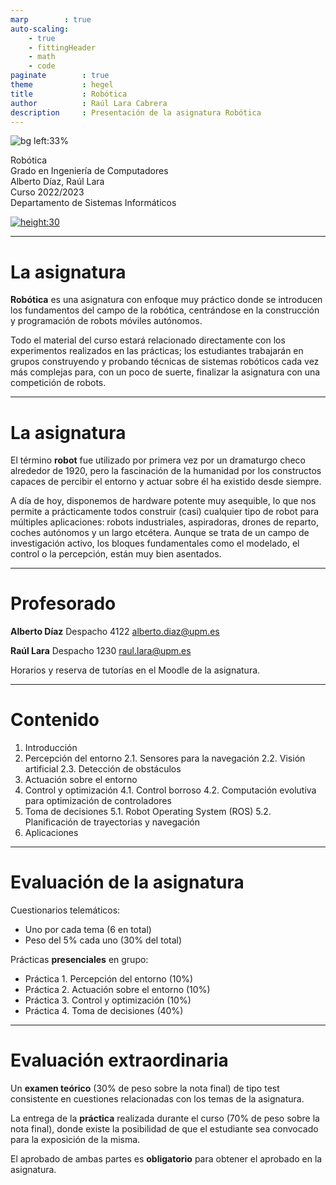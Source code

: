 ```yaml
---
marp        : true
auto-scaling:
    - true
    - fittingHeader
    - math
    - code
paginate        : true
theme           : hegel
title           : Robótica
author          : Raúl Lara Cabrera
description     : Presentación de la asignatura Robótica
---
```

<!-- _class: titlepage -->
![bg left:33%](https://images.unsplash.com/photo-1562758778-e5638b5b6607?ixlib=rb-1.2.1&ixid=MnwxMjA3fDB8MHxwaG90by1wYWdlfHx8fGVufDB8fHx8&auto=format&fit=crop&w=627&q=80)

<div class="title">Robótica</div>
<div class="subtitle">Grado en Ingeniería de Computadores</div>
<div class="author">Alberto Díaz, Raúl Lara</div>
<div class="date">Curso 2022/2023</div>
<div class="organization">Departamento de Sistemas Informáticos</div>

[![height:30](https://img.shields.io/badge/License-CC%20BY--NC--SA%204.0-informational.svg)](https://creativecommons.org/licenses/by-nc-sa/4.0/)

---

# La asignatura

**Robótica** es una asignatura con enfoque muy práctico donde se introducen los fundamentos del campo de la robótica, centrándose en la construcción y programación de robots móviles autónomos.

Todo el material del curso estará relacionado directamente con los experimentos realizados en las prácticas; los estudiantes trabajarán en grupos construyendo y probando técnicas de sistemas robóticos cada vez más complejas para, con un poco de suerte, finalizar la asignatura con una competición de robots.

---

# La asignatura

El término **robot** fue utilizado por primera vez por un dramaturgo checo alrededor de 1920, pero la fascinación de la humanidad por los constructos capaces de percibir el entorno y actuar sobre él ha existido desde siempre.

A día de hoy, disponemos de hardware potente muy asequible, lo que nos permite a prácticamente todos construir (casi) cualquier tipo de robot para múltiples aplicaciones: robots industriales, aspiradoras, drones de reparto, coches autónomos y un largo etcétera. Aunque se trata de un campo de investigación activo, los bloques fundamentales como el modelado, el control o la percepción, están muy bien asentados.

---

# Profesorado

**Alberto Díaz**
Despacho 4122
alberto.diaz@upm.es

**Raúl Lara**
Despacho 1230
raul.lara@upm.es

Horarios y reserva de tutorías en el Moodle de la asignatura.

---

# Contenido

1. Introducción
2. Percepción del entorno
  2.1. Sensores para la navegación
  2.2. Visión artificial
  2.3. Detección de obstáculos
3. Actuación sobre el entorno
4. Control y optimización
  4.1. Control borroso
  4.2. Computación evolutiva para optimización de controladores
5. Toma de decisiones
  5.1. Robot Operating System (ROS)
  5.2. Planificación de trayectorias y navegación
6. Aplicaciones

---

# Evaluación de la asignatura

Cuestionarios telemáticos:

* Uno por cada tema (6 en total)
* Peso del 5% cada uno (30% del total)

Prácticas **presenciales** en grupo:

* Práctica 1. Percepción del entorno (10%)
* Práctica 2. Actuación sobre el entorno (10%)
* Práctica 3. Control y optimización (10%)
* Práctica 4. Toma de decisiones (40%)

---

# Evaluación extraordinaria

Un **examen teórico** (30% de peso sobre la nota final) de tipo test consistente en cuestiones relacionadas con los temas de la asignatura.

La entrega de la **práctica** realizada durante el curso (70% de peso sobre la nota final), donde existe la posibilidad de que el estudiante sea convocado para la exposición de la misma.

El aprobado de ambas partes es **obligatorio** para obtener el aprobado en la asignatura.
